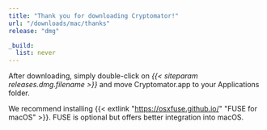 ```yaml
---
title: "Thank you for downloading Cryptomator!"
url: "/downloads/mac/thanks"
release: "dmg"

_build:
  list: never
---
```


After downloading, simply double-click on _{{< siteparam releases.dmg.filename >}}_ and move Cryptomator.app to your Applications folder.

We recommend installing {{< extlink "https://osxfuse.github.io/" "FUSE for macOS"  >}}. FUSE is optional but offers better integration into macOS.
